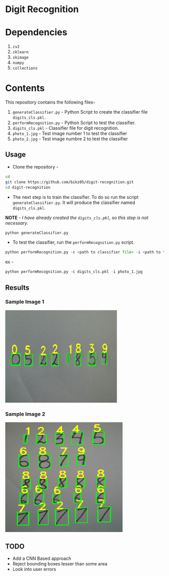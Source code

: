 # Digit Recognition

# Dependencies
1. `cv2`
2. `sklearn`
3. `skimage`
4. `numpy`
5. `collections`

# Contents
This repository contains the following files-

1. `generateClassifier.py` - Python Script to create the classifier file `digits_cls.pkl`.
2. `performRecognition.py` - Python Script to test the classifier.
3. `digits_cls.pkl` - Classifier file for digit recognition.
4. `photo_1.jpg` - Test image number 1 to test the classifier
5. `photo_2.jpg` - Test image numbre 2 to test the classifier

## Usage 

* Clone the repository - 
```bash
cd 
git clone https://github.com/bikz05/digit-recognition.git
cd digit-recognition
```
* The next step is to train the classifier. To do so run the script `generateClassifier.py`. It will produce the classifier named `digits_cls.pkl`. 

**NOTE** - *I have already created the `digits_cls.pkl`, so this step is not necessary.*
```python
python generateClassifier.py
```
* To test the classifier, run the `performRecognition.py` script.
```python
python performRecognition.py -c <path to classifier file> -i <path to test image>
```
ex -
```python
python performRecognition.py -c digits_cls.pkl -i photo_1.jpg
```

## Results

### Sample Image 1
![Result Number 1](/digit-reco-1-out.png)
### Sample Image 2
![Result Number 2](/digit-reco-2.png)

## TODO

* Add a CNN Based approach
* Reject bounding boxes lesser than some area
* Look into user errors


